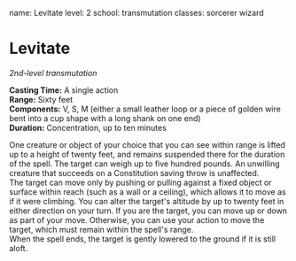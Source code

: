 name: Levitate
level: 2
school: transmutation
classes: sorcerer
         wizard

# Levitate 
_2nd-level transmutation_ 

**Casting Time:** A single action    
**Range:** Sixty feet    
**Components:** V, S, M (either a small leather loop or a piece of golden wire bent into a cup shape with a long shank on one end)    
**Duration:** Concentration, up to ten minutes 

One creature or object of your choice that you can see within range is lifted up to a height of twenty feet, and remains suspended there for the duration of the spell. The target can weigh up to five hundred pounds. An unwilling creature that succeeds on a Constitution saving throw is unaffected.    
The target can move only by pushing or pulling against a fixed object or surface within reach (such as a wall or a ceiling), which allows it to move as if it were climbing. You can alter the target's altitude by up to twenty feet in either direction on your turn. If you are the target, you can move up or down as part of your move. Otherwise, you can use your action to move the target, which must remain within the spell's range.    
When the spell ends, the target is gently lowered to the ground if it is still aloft. 
